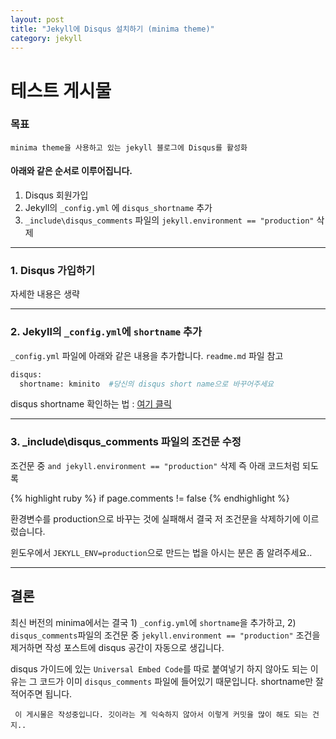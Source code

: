 ```yaml
---
layout: post
title: "Jekyll에 Disqus 설치하기 (minima theme)"
category: jekyll
---
```


# __테스트 게시물__  

### 목표 ###
```
minima theme을 사용하고 있는 jekyll 블로그에 Disqus를 활성화
```



#### 아래와 같은 순서로 이루어집니다.
1. Disqus 회원가입
2. Jekyll의 `_config.yml` 에 `disqus_shortname` 추가
3. `_include\disqus_comments` 파일의 `jekyll.environment == "production"` 삭제

***




### 1. Disqus 가입하기


자세한 내용은 생략  


***



### 2. Jekyll의 `_config.yml`에 `shortname` 추가


`_config.yml` 파일에 아래와 같은 내용을 추가합니다.
`readme.md` 파일 참고


```sh
disqus:
  shortname: kminito  #당신의 disqus short name으로 바꾸어주세요
```
disqus shortname 확인하는 법 : [여기 클릭](https://help.disqus.com/customer/portal/articles/466208)  

***


### 3. _include\disqus_comments 파일의 조건문 수정

조건문 중 `and jekyll.environment == "production"` 삭제
즉 아래 코드처럼 되도록

{% highlight ruby %}
if page.comments != false
{% endhighlight %}

환경변수를 production으로 바꾸는 것에 실패해서 결국 저 조건문을 삭제하기에 이르렀습니다.

윈도우에서 `JEKYLL_ENV=production`으로 만드는 법을 아시는 분은 좀 알려주세요..  


***


## 결론

최신 버전의 minima에서는 결국 1) `_config.yml`에 `shortname`을 추가하고, 2) `disqus_comments`파일의 조건문 중
 `jekyll.environment == "production"` 조건을 제거하면 작성 포스트에 disqus 공간이 자동으로 생깁니다.

 disqus 가이드에 있는 `Universal Embed Code`를 따로 붙여넣기 하지 않아도 되는 이유는 그 코드가 이미 `disqus_comments` 파일에 들어있기 때문입니다. shortname만 잘 적어주면 됩니다.


```
 이 게시물은 작성중입니다. 깃이라는 게 익숙하지 않아서 이렇게 커밋을 많이 해도 되는 건지..
```
